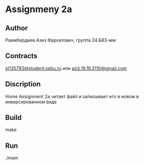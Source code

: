 # Assignmeny 2a
## Author
Раимбердиев Азиз Фархатович, группа 24.Б83-мм
## Contracts
st135793@student.spbu.ru или  aziz.19.19.3110@gmail.com
## Discription
Home Assignment 2a читает файл и записывает его в новом в инверсированном виде
## Build
make
## Run
./main
